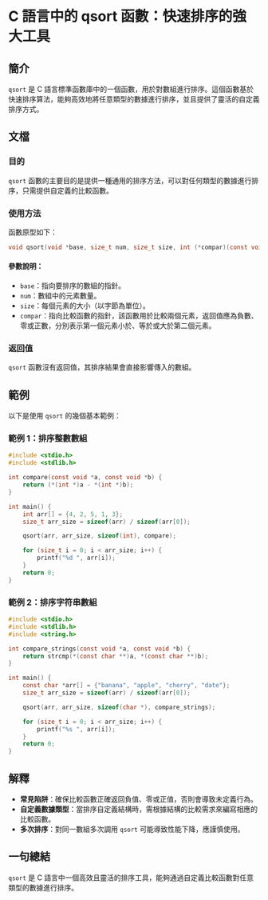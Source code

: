 <!--
Meta Description: # C 語言中的 qsort 函數：快速排序的強大工具 ## 簡介 `qsort` 是 C 語言標準函數庫中的一個函數，用於對數組進行排序。這個函數基於快速排序算法，能夠高效地將任意類型的數據進行排序，並且提供了靈活的自定義排序方式。 ## 文檔 ### 目的 `qsort` 函數的主要目的是提供一...
Meta Keywords: qsort, arr, int, const, void
-->

# C 語言中的 qsort 函數：快速排序的強大工具

## 簡介
`qsort` 是 C 語言標準函數庫中的一個函數，用於對數組進行排序。這個函數基於快速排序算法，能夠高效地將任意類型的數據進行排序，並且提供了靈活的自定義排序方式。

## 文檔
### 目的
`qsort` 函數的主要目的是提供一種通用的排序方法，可以對任何類型的數據進行排序，只需提供自定義的比較函數。

### 使用方法
函數原型如下：
```c
void qsort(void *base, size_t num, size_t size, int (*compar)(const void *, const void *));
```

#### 參數說明：
- `base`：指向要排序的數組的指針。
- `num`：數組中的元素數量。
- `size`：每個元素的大小（以字節為單位）。
- `compar`：指向比較函數的指針，該函數用於比較兩個元素，返回值應為負數、零或正數，分別表示第一個元素小於、等於或大於第二個元素。

### 返回值
`qsort` 函數沒有返回值，其排序結果會直接影響傳入的數組。

## 範例
以下是使用 `qsort` 的幾個基本範例：

### 範例 1：排序整數數組
```c
#include <stdio.h>
#include <stdlib.h>

int compare(const void *a, const void *b) {
    return (*(int *)a - *(int *)b);
}

int main() {
    int arr[] = {4, 2, 5, 1, 3};
    size_t arr_size = sizeof(arr) / sizeof(arr[0]);

    qsort(arr, arr_size, sizeof(int), compare);

    for (size_t i = 0; i < arr_size; i++) {
        printf("%d ", arr[i]);
    }
    return 0;
}
```

### 範例 2：排序字符串數組
```c
#include <stdio.h>
#include <stdlib.h>
#include <string.h>

int compare_strings(const void *a, const void *b) {
    return strcmp(*(const char **)a, *(const char **)b);
}

int main() {
    const char *arr[] = {"banana", "apple", "cherry", "date"};
    size_t arr_size = sizeof(arr) / sizeof(arr[0]);

    qsort(arr, arr_size, sizeof(char *), compare_strings);

    for (size_t i = 0; i < arr_size; i++) {
        printf("%s ", arr[i]);
    }
    return 0;
}
```

## 解釋
- **常見陷阱**：確保比較函數正確返回負值、零或正值，否則會導致未定義行為。
- **自定義數據類型**：當排序自定義結構時，需根據結構的比較需求來編寫相應的比較函數。
- **多次排序**：對同一數組多次調用 `qsort` 可能導致性能下降，應謹慎使用。

## 一句總結
`qsort` 是 C 語言中一個高效且靈活的排序工具，能夠通過自定義比較函數對任意類型的數據進行排序。